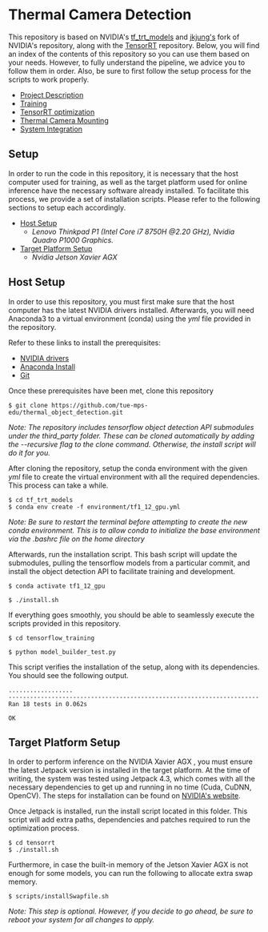 Thermal Camera Detection
====================================

This repository is based on NVIDIA's [tf_trt_models](https://github.com/NVIDIA-Jetson/tf_trt_models) and [jkjung's](https://github.com/jkjung-avt/tf_trt_models) fork of NVIDIA's repository, along with the [TensorRT](https://github.com/jkjung-avt/tensorrt_demos) repository. Below, you will find an index of the contents of this repository so you can use them based on your needs. However, to fully understand the pipeline, we advice you to follow them in order. Also, be sure to first follow the setup process for the scripts to work properly.

* [Project Description](docs/)
* [Training](tensorflow_training/)
* [TensorRT optimization](tensorrt/)
* [Thermal Camera Mounting](CAD/)
* [System Integration](src/)



## Setup

In order to run the code in this repository, it is necessary that the host computer used for training, as well as the target platform used for online inference have the necessary software already installed. To facilitate this process, we provide a set of installation scripts. Please refer to the following sections to setup each accordingly.

- [Host Setup](#Host-Setup) 
  - *Lenovo Thinkpad P1 (Intel Core i7 8750H @2.20 GHz), Nvidia Quadro P1000 Graphics.*
- [Target Platform Setup](#Target-Platform-Setup)
  - *Nvidia Jetson Xavier AGX*

<a name="Host-Setup"></a>

## Host Setup

In order to use this repository, you must first make sure that the host computer has the latest NVIDIA drivers installed. Afterwards, you will need Anaconda3 to a virtual environment (conda) using the *yml* file provided in the repository.



Refer to these links to install the prerequisites:

- [NVIDIA drivers](http://www.linuxandubuntu.com/home/how-to-install-latest-nvidia-drivers-in-linux)
- [Anaconda Install](https://www.anaconda.com/distribution/)
- [Git](https://git-scm.com/book/en/v2/Getting-Started-Installing-Git)

Once these prerequisites have been met, clone this repository

```
$ git clone https://github.com/tue-mps-edu/thermal_object_detection.git
```

<em>Note: The repository includes tensorflow object detection API submodules under the third_party folder. These can be cloned automatically by adding the --recursive flag to the clone command. Otherwise, the install script will do it for you.</em>



After cloning the repository, setup the conda environment with the given <em>yml</em> file to create the virtual environment with all the required dependencies. This process can take a while.

```
$ cd tf_trt_models
$ conda env create -f environment/tf1_12_gpu.yml
```

<em>Note: Be sure to restart the terminal before attempting to create the new conda environment. This is to allow conda to initialize the base environment via the .bashrc file on the home directory </em>



Afterwards, run the installation script. This bash script will update the submodules, pulling the tensorflow models from a particular commit, and install the object detection API to facilitate training and development. 

```
$ conda activate tf1_12_gpu

$ ./install.sh
```



If everything goes smoothly, you should be able to seamlessly execute the scripts provided in this repository. 

```
$ cd tensorflow_training

$ python model_builder_test.py
```



This script verifies the installation of the setup, along with its dependencies. You should see the following output.

```
..................
----------------------------------------------------------------------
Ran 18 tests in 0.062s

OK
```



<a name="Target-Platform-Setup"></a>

## Target Platform Setup

In order to perform inference on the NVIDIA Xavier AGX , you must ensure the latest Jetpack version is installed in the target platform. At the time of writing, the system was tested using Jetpack 4.3, which comes with all the necessary dependencies to get up and running in no time (Cuda, CuDNN, OpenCV). The steps for installation can be found on [NVIDIA's website](https://developer.nvidia.com/embedded/jetpack).

Once Jetpack is installed, run the install script located in this folder. This script will add extra paths, dependencies and patches required to run the optimization process.

```
$ cd tensorrt
$ ./install.sh
```

Furthermore, in case the built-in memory of the Jetson Xavier AGX is not enough for some models, you can run the following to allocate extra swap memory.

```
$ scripts/installSwapfile.sh
```

*Note: This step is optional. However, if you decide to go ahead, be sure to reboot your system for all changes to apply.*